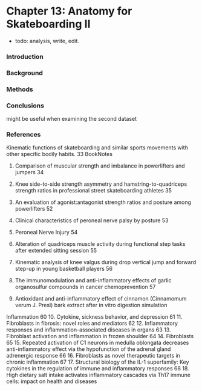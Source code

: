 # Chapter 13: Anatomy for Skateboarding II

- todo: analysis, write, edit.

### Introduction

### Background

### Methods

### Conclusions

might be useful when examining the second dataset

### References

Kinematic functions of skateboarding and similar sports movements with other specific bodily habits.
33 BookNotes

1. Comparison of muscular strength and imbalance in powerlifters and jumpers
34

2. Knee side-to-side strength asymmetry and hamstring-to-quadriceps strength ratios in professional street skateboarding athletes
35
3. An evaluation of agonist:antagonist strength ratios and posture among powerlifters
52
4. Clinical characteristics of peroneal nerve palsy by posture
53
5. Peroneal Nerve Injury
54
6. Alteration of quadriceps muscle activity during functional step tasks after extended sitting session
55
7. Kinematic analysis of knee valgus during drop vertical jump and forward step-up in young basketball players
56
8. The immunomodulation and anti-inflammatory effects of garlic organosulfur compounds in cancer chemoprevention
57
9. Antioxidant and anti-inflammatory effect of cinnamon (Cinnamomum verum J. Presl) bark extract after in vitro digestion simulation

Inflammation
60
10. Cytokine, sickness behavior, and depression
61
11. Fibroblasts in fibrosis: novel roles and mediators
62
12. Inflammatory responses and inflammation-associated diseases in organs
63
13. Fibroblast activation and inflammation in frozen shoulder
64
14. Fibroblasts
65
15. Repeated activation of C1 neurons in medulla oblongata decreases anti-inflammatory effect via the hypofunction of the adrenal gland adrenergic response
66
16. Fibroblasts as novel therapeutic targets in chronic inflammation
67
17. Structural biology of the IL-1 superfamily: Key cytokines in the regulation of immune and inflammatory responses
68
18. High dietary salt intake activates inflammatory cascades via Th17 immune cells: impact on health and diseases
